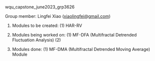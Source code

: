 wqu_capstone_june2023_grp3626

Group member: Lingfei Xiao (xiaolingfei@gmail.com)

1. Modules to be created:
   (1) HAR-RV

2. Modules being worked on:
   (1) MF-DFA (Multifractal Detrended Fluctuation Analysis)
   (2) 

4. Modules done:
   (1) MF-DMA (Multifractal Detrended Moving Average) Module
